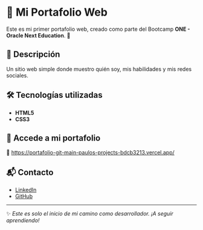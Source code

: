 # 📌 Mi Portafolio Web

Este es mi primer portafolio web, creado como parte del Bootcamp **ONE - Oracle Next Education**. 🚀

## 📂 Descripción
Un sitio web simple donde muestro quién soy, mis habilidades y mis redes sociales.

## 🛠️ Tecnologías utilizadas
- **HTML5**
- **CSS3**

## 🔗 Accede a mi portafolio
📌 https://portafolio-git-main-paulos-projects-bdcb3213.vercel.app/

## 📬 Contacto
- [LinkedIn](https://www.linkedin.com/in/paulo-solorzano/)
- [GitHub](https://github.com/AndresS-max)

---
✨ *Este es solo el inicio de mi camino como desarrollador. ¡A seguir aprendiendo!*
